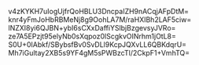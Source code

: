 v4zKYKH7uIogUjfrQoHBLU3DncpaIZH9nACqjAFpDtM=
knr4yFmJoHbRBMeNj8g9OohLA7M/raHXIBh2LAF5ciw=
lNZXI8yi6QJBN+ybI6sCXxDaffiYSlbjBzgevsyJVRo=
ze7A5EPzjt95elyNb0sXqpoz0lScgkvOINrhm1jOtL8=
S0U+0IAbkf/SBybsfBv0SvDLl9KcpJQXvLL6QBKdqrU=
Mh7iGultay2XB5s9YF4gM5sPWBzcTl/2CkpF1+VmhTQ=
